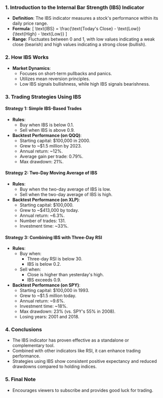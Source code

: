 ### 1. Introduction to the Internal Bar Strength (IBS) Indicator
- **Definition**: The IBS indicator measures a stock's performance within its daily price range.
- **Formula**: 
  \[
  \text{IBS} = \frac{\text{Today's Close} - \text{Low}}{\text{High} - \text{Low}}
  \]
- **Range**: Fluctuates between 0 and 1, with low values indicating a weak close (bearish) and high values indicating a strong close (bullish).

### 2. How IBS Works
- **Market Dynamics**:
  - Focuses on short-term pullbacks and panics.
  - Utilizes mean reversion principles.
  - Low IBS signals bullishness, while high IBS signals bearishness.

### 3. Trading Strategies Using IBS
#### Strategy 1: Simple IBS-Based Trades
- **Rules**:
  - Buy when IBS is below 0.1.
  - Sell when IBS is above 0.9.
- **Backtest Performance (on QQQ)**:
  - Starting capital: $100,000 in 2000.
  - Grew to ~$1.5 million by 2023.
  - Annual return: ~12%.
  - Average gain per trade: 0.79%.
  - Max drawdown: 21%.

#### Strategy 2: Two-Day Moving Average of IBS
- **Rules**:
  - Buy when the two-day average of IBS is low.
  - Sell when the two-day average of IBS is high.
- **Backtest Performance (on XLP)**:
  - Starting capital: $100,000.
  - Grew to ~$413,000 by today.
  - Annual return: ~6.3%.
  - Number of trades: 131.
  - Investment time: ~33%.

#### Strategy 3: Combining IBS with Three-Day RSI
- **Rules**:
  - Buy when:
    - Three-day RSI is below 30.
    - IBS is below 0.2.
  - Sell when:
    - Close is higher than yesterday's high.
    - IBS exceeds 0.9.
- **Backtest Performance (on SPY)**:
  - Starting capital: $100,000 in 1993.
  - Grew to ~$1.5 million today.
  - Annual return: ~9.6%.
  - Investment time: ~18%.
  - Max drawdown: 23% (vs. SPY's 55% in 2008).
  - Losing years: 2001 and 2018.

### 4. Conclusions
- The IBS indicator has proven effective as a standalone or complementary tool.
- Combined with other indicators like RSI, it can enhance trading performance.
- Strategies using IBS show consistent positive expectancy and reduced drawdowns compared to holding indices.

### 5. Final Note
- Encourages viewers to subscribe and provides good luck for trading.
